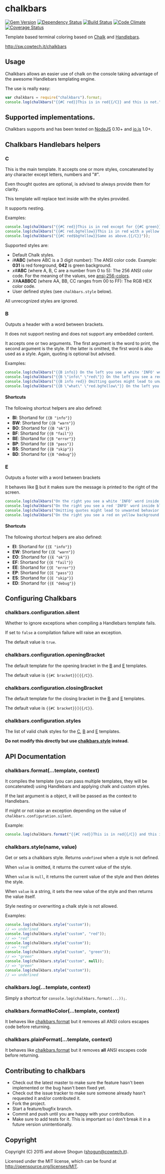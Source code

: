 # chalkbars

[![Gem Version](https://badge.fury.io/js/chalkbars.png)](http://badge.fury.io/js/chalkbars)
[![Dependency Status](https://gemnasium.com/ShogunPanda/chalkbars.png?travis)](https://gemnasium.com/ShogunPanda/chalkbars)
[![Build Status](https://secure.travis-ci.org/ShogunPanda/chalkbars.png?branch=master)](http://travis-ci.org/ShogunPanda/chalkbars)
[![Code Climate](https://codeclimate.com/github/ShogunPanda/chalkbars.png)](https://codeclimate.com/github/ShogunPanda/chalkbars)
[![Coverage Status](https://coveralls.io/repos/ShogunPanda/chalkbars/badge.png)](https://coveralls.io/r/ShogunPanda/chalkbars)

Template based terminal coloring based on [Chalk](https://www.npmjs.com/package/chalk) and [Handlebars](http://handlebarsjs.com).

http://sw.cowtech.it/chalkbars

## Usage

Chalkbars allows an easier use of chalk on the console taking advantage of the awesome Handlebars templating engine.

The use is really easy:

```javascript
var chalkbars = require("chalkbars").format;
console.log(chalkbars("{{#C red}}This is in red{{/C}} and this is not."));
```

## Supported implementations.

Chalkbars supports and has been tested on [NodeJS](http://nodejs.org) 0.10+ and [io.js](http://iojs.org) 1.0+. 

## Chalkbars Handlebars helpers

### C

This is the main template. It accepts one or more styles, concatenated by any character except letters, numbers and "#". 

Even thought quotes are optional, is advised to always provide them for clarity.

This template will replace text inside with the styles provided. 

It supports nesting.

Examples:

```javascript
console.log(chalkbars("{{#C red}}This is in red except for {{#C green}}this{{/C}} and it supports restoring.{{/C}}"));
console.log(chalkbars("{{#C red.bgYellow}}This is in red with a yellow background.{{/C}}"));
console.log(chalkbars("{{#C red$bgYellow}}Same as above.{{/C}}"));
```

Supported styles are:

* Default Chalk styles.
* _i#_**ABC** (where ABC is a 3 digit number): The ANSI color code. Example: **031** is red foreground, **042** is green background.
* _x#_**ABC** (where A, B, C are a number from 0 to 5): The 256 ANSI color code. For the meaning of the values, see [ansi-256-colors](https://github.com/jbnicolai/ansi-256-colors).
* _X#_**AABBCC** (where AA, BB, CC ranges from 00 to FF): The RGB HEX color code.
* User defined styles (see ```chalkbars.style``` below).

All unrecognized styles are ignored.

### B

Outputs a header with a word between brackets. 

It does not support nesting and does not support any embedded content.
 
It accepts one or two arguments. The first argument is the word to print, the second argument is the style. If the latter is omitted, the first word is also used as a style.
Again, quoting is optional but advised.

Examples: 

```javascript
console.log(chalkbars("{{B info}} On the left you see a white 'INFO' word inside blue brackets"));
console.log(chalkbars("{{B \"info\" \"red\"}} On the left you see a red 'INFO' word inside blue brackets"));
console.log(chalkbars("{{B info red}} Omitting quotes might lead to unwanted behavior"));
console.log(chalkbars("{{B \"what\" \"red.bgYellow\"}} On the left you see a red on yellow background 'WHAT' word inside blue brackets"));
```

#### Shortcuts

The following shortcut helpers are also defined:

* **BI**: Shortand for `{{B "info"}}`
* **BW**: Shortand for `{{B "warn"}}`
* **BO**: Shortand for `{{B "ok"}}`
* **BF**: Shortand for `{{B "fail"}}`
* **BE**: Shortand for `{{B "error"}}`
* **BP**: Shortand for `{{B "pass"}}`
* **BS**: Shortand for `{{B "skip"}}`
* **BD**: Shortand for `{{B "debug"}}`

### E

Outputs a footer with a word between brackets

It behaves like [B](#user-content-b) but it makes sure the message is printed to the right of the screen.

```javascript
console.log(chalkbars("On the right you see a white 'INFO' word inside blue brackets {{E info}}"));
console.log(chalkbars("On the right you see a red 'INFO' word inside blue brackets {{E \"info\" \"red\"}}"));
console.log(chalkbars("Omitting quotes might lead to unwanted behavior {{E info red}}"));
console.log(chalkbars("On the right you see a red on yellow background 'WHAT' word inside blue brackets {{B \"what\" \"red.bgYellow\"}}"));
```

#### Shortcuts

The following shortcut helpers are also defined:

* **EI**: Shortand for `{{E "info"}}`
* **EW**: Shortand for `{{E "warn"}}`
* **EO**: Shortand for `{{E "ok"}}`
* **EF**: Shortand for `{{E "fail"}}`
* **EE**: Shortand for `{{E "error"}}`
* **EP**: Shortand for `{{E "pass"}}`
* **ES**: Shortand for `{{E "skip"}}`
* **ED**: Shortand for `{{E "debug"}}`

## Configuring Chalkbars

### chalkbars.configuration.silent

Whether to ignore exceptions when compiling a Handlebars template fails. 

If set to `false` a compilation failure will raise an exception.

The default value is `true`.

### chalkbars.configuration.openingBracket

The default template for the opening bracket in the [B](#user-content-b) and [E](#user-content-e) templates.

The default value is `{{#C bracket}}[{{/C}}`.

### chalkbars.configuration.closingBracket

The default template for the closing bracket in the [B](#user-content-b) and [E](#user-content-e) templates.

The default value is `{{#C bracket}}]{{/C}}`.

### chalkbars.configuration.styles

The list of valid chalk styles for the [C](#user-content-c), [B](#user-content-b) and [E](#user-content-e) templates.  

**Do not modify this directly but use [chalkbars.style](#user-content-chalkbarsstylename-value) instead.**

## API Documentation

### chalkbars.format(...template, context)

It compiles the template (you can pass multiple templates, they will be concatenated) using Handlebars and applying chalk and custom styles.

If the last argument is a object, it will be passed as the context to Handlebars.

If might or not raise an exception depending on the value of `chalkbars.configuration.silent`.

Example:

```javascript
console.log(chalkbars.format("{{#C red}}This is in red{{/C}} and this is not."));
```

### chalkbars.style(name, value)

Get or sets a chalkbars style. Returns `undefined` when a style is not defined. 

When `value` is omitted, it returns the current value of the style.

When `value` is `null`, it returns the current value of the style and then deletes the style.
     
When `value` is a string, it sets the new value of the style and then returns the value itself.

Style nesting or overwriting a chalk style is not allowed.
 
Examples: 

```javascript
console.log(chalkbars.style("custom"));
// => undefined
console.log(chalkbars.style("custom", "red"));
// => "red"
console.log(chalkbars.style("custom"));
// => "red"
console.log(chalkbars.style("custom", "green"));
// => "green"
console.log(chalkbars.style("custom", null));
// => "green"
console.log(chalkbars.style("custom"));
// => undefined
```

### chalkbars.log(...template, context)

Simply a shortcut for `console.log(chalkbars.format(...));`.

### chalkbars.formatNoColor(...template, context)

It behaves like [chalkbars.format](#user-content-chalkbarsformattemplate-context) but it removes all ANSI colors escapes code before returning.

### chalkbars.plainFormat(...template, context)

It behaves like [chalkbars.format](#user-content-chalkbarsformattemplate-context) but it removes **all** ANSI escapes code before returning.

## Contributing to chalkbars

* Check out the latest master to make sure the feature hasn't been implemented or the bug hasn't been fixed yet.
* Check out the issue tracker to make sure someone already hasn't requested it and/or contributed it.
* Fork the project.
* Start a feature/bugfix branch.
* Commit and push until you are happy with your contribution.
* Make sure to add tests for it. This is important so I don't break it in a future version unintentionally.

## Copyright

Copyright (C) 2015 and above Shogun (shogun@cowtech.it).

Licensed under the MIT license, which can be found at http://opensource.org/licenses/MIT.
